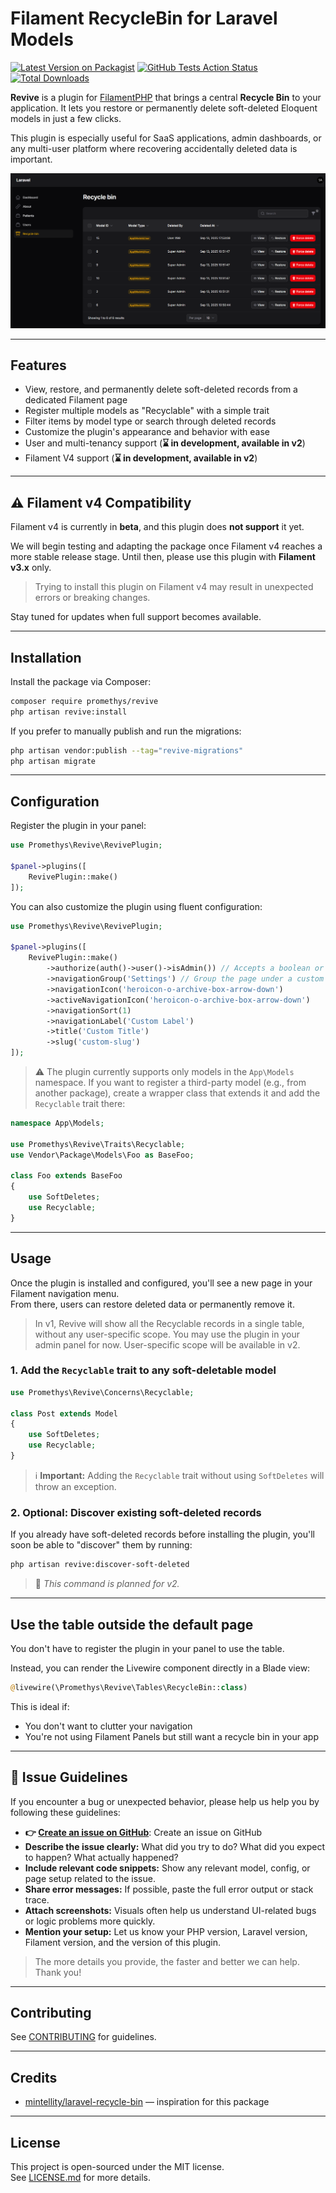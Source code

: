 <!-- ![calendar Banner](https://github.com/promethys/revive/tree/main/resources/imgs/banner.jpg) -->

# Filament RecycleBin for Laravel Models

[![Latest Version on Packagist](https://img.shields.io/packagist/v/promethys/revive.svg?style=flat-square)](https://packagist.org/packages/promethys/revive)
[![GitHub Tests Action Status](https://img.shields.io/github/actions/workflow/status/promethys/revive/run-tests.yml?branch=main&label=tests&style=flat-square)](https://github.com/promethys/revive/actions?query=workflow%3Arun-tests+branch%3Amain)
[![Total Downloads](https://img.shields.io/packagist/dt/promethys/revive.svg?style=flat-square)](https://packagist.org/packages/promethys/revive)

**Revive** is a plugin for [FilamentPHP](https://filamentphp.com) that brings a central **Recycle Bin** to your application. It lets you restore or permanently delete soft-deleted Eloquent models in just a few clicks.

This plugin is especially useful for SaaS applications, admin dashboards, or any multi-user platform where recovering accidentally deleted data is important.

![Preview Screenshot](https://raw.githubusercontent.com/Promethys/revive/refs/heads/main/resources/imgs/preview.png)
<!-- ![Preview Video](https://github.com/promethys/revive/tree/main/resources/imgs/video-preview.mp4) -->

---

## Features

- View, restore, and permanently delete soft-deleted records from a dedicated Filament page
- Register multiple models as "Recyclable" with a simple trait
- Filter items by model type or search through deleted records
- Customize the plugin's appearance and behavior with ease
- User and multi-tenancy support (**⌛ in development, available in v2**)
- Filament V4 support (**⌛ in development, available in v2**)


---

## ⚠️ Filament v4 Compatibility

Filament v4 is currently in **beta**, and this plugin does **not support** it yet.

We will begin testing and adapting the package once Filament v4 reaches a more stable release stage. Until then, please use this plugin with **Filament v3.x** only.

> Trying to install this plugin on Filament v4 may result in unexpected errors or breaking changes.

Stay tuned for updates when full support becomes available.

---

## Installation

Install the package via Composer:

```bash
composer require promethys/revive
php artisan revive:install
```

If you prefer to manually publish and run the migrations:

```bash
php artisan vendor:publish --tag="revive-migrations"
php artisan migrate
```

---

## Configuration

Register the plugin in your panel:

```php
use Promethys\Revive\RevivePlugin;

$panel->plugins([
    RevivePlugin::make()
]);
```

You can also customize the plugin using fluent configuration:

```php
use Promethys\Revive\RevivePlugin;

$panel->plugins([
    RevivePlugin::make()
        ->authorize(auth()->user()->isAdmin()) // Accepts a boolean or Closure to control access
        ->navigationGroup('Settings') // Group the page under a custom sidebar section
        ->navigationIcon('heroicon-o-archive-box-arrow-down')
        ->activeNavigationIcon('heroicon-o-archive-box-arrow-down')
        ->navigationSort(1)
        ->navigationLabel('Custom Label')
        ->title('Custom Title')
        ->slug('custom-slug')
]);
```

> ⚠️ The plugin currently supports only models in the `App\Models` namespace. 
> If you want to register a third-party model (e.g., from another package), create a wrapper class that extends it and add the `Recyclable` trait there: 

```php
namespace App\Models;

use Promethys\Revive\Traits\Recyclable;
use Vendor\Package\Models\Foo as BaseFoo;

class Foo extends BaseFoo
{
    use SoftDeletes;
    use Recyclable;
}
```

---

## Usage

Once the plugin is installed and configured, you'll see a new page in your Filament navigation menu.  
From there, users can restore deleted data or permanently remove it.

> In v1, Revive will show all the Recyclable records in a single table, without any user-specific scope. 
> You may use the plugin in your admin panel for now. 
> User-specific scope will be available in v2.

### 1. Add the `Recyclable` trait to any soft-deletable model

```php
use Promethys\Revive\Concerns\Recyclable;

class Post extends Model
{
    use SoftDeletes;
    use Recyclable;
}
```

> ℹ️ **Important:** Adding the `Recyclable` trait without using `SoftDeletes` will throw an exception.

### 2. Optional: Discover existing soft-deleted records

If you already have soft-deleted records before installing the plugin, you'll soon be able to "discover" them by running:

```bash
php artisan revive:discover-soft-deleted
```

> 🧪 *This command is planned for v2.*

---

## Use the table outside the default page

You don't have to register the plugin in your panel to use the table.

Instead, you can render the Livewire component directly in a Blade view:

```php
@livewire(\Promethys\Revive\Tables\RecycleBin::class)
```

This is ideal if:
- You don't want to clutter your navigation
- You're not using Filament Panels but still want a recycle bin in your app

---

## 🐛 Issue Guidelines

If you encounter a bug or unexpected behavior, please help us help you by following these guidelines:

* **👉 [Create an issue on GitHub](https://github.com/Promethys/revive/issues)**: Create an issue on GitHub
* **Describe the issue clearly:** What did you try to do? What did you expect to happen? What actually happened?
* **Include relevant code snippets:** Show any relevant model, config, or page setup related to the issue.
* **Share error messages:** If possible, paste the full error output or stack trace.
* **Attach screenshots:** Visuals often help us understand UI-related bugs or logic problems more quickly.
* **Mention your setup:** Let us know your PHP version, Laravel version, Filament version, and the version of this plugin.

> The more details you provide, the faster and better we can help. Thank you!

---

## Contributing

See [CONTRIBUTING](.github/CONTRIBUTING.md) for guidelines.

---

## Credits

- [mintellity/laravel-recycle-bin](https://github.com/mintellity/laravel-recycle-bin) — inspiration for this package

---

## License

This project is open-sourced under the MIT license.  
See [LICENSE.md](LICENSE.md) for more details.
